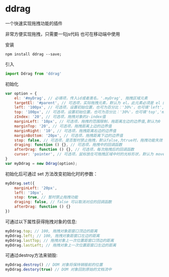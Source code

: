 # ddrag
一个快速实现拖拽功能的插件

非常方便实现拖拽，只需要一句js代码
也可在移动端中使用

安装

	npm install ddrag --save;

引入
```javascript
import Ddrag from 'ddrag'
```

初始化
```javascript
var option = {
	el: '#myDrag', // 必填项，传入id或者类名，'.myDrag', 拖拽区域元素
	targetEl: '#parent', // 可选项，实际拖拽元素，默认为 el。此元素必须是 el 的父元素， 或者是 el 元素自身
	left: '100px', // 可选项，设置初始位置，也可为百分比：'30%'，也可填'left','center','right',不配置默认为原始文档流中的位置
	top: '100px', // 可选项，设置初始位置，也可为百分比：'30%'，也可填'top','middle','bottom',不配置默认为原始文档流中的位置
	zIndex: '20', // 可选项，拖拽对象的z-index值
	marginLeft: '10px', // 可选项，拖拽的范围限制，拖距离左边的边界值,默认为0
	marginTop: '20', // 可选项，拖拽距离上边的边界值
	marginRight: '10', // 可选项，拖拽距离右边的边界值
	marginBottom: '20px', // 可选项，拖拽距离下边的边界值
	stop: false, // 可选项，是否暂时禁止拖拽，默认false,为true时，拖拽功能失效
	draging: function () {}, // 可选项，拖拽中的回调函数
	afterDrag: function () {}, // 可选项，每次拖拽后的回调函数
	cursor: 'pointer', // 可选项，鼠标放在可拖拽区域中时的光标形状，默认为 move
}
var myDdrag = new Ddrag(option);
```

初始化后可通过 set 方法改变初始化时的参数：
```javascript
myDdrag.set({
	marginLeft: '20px',
	left: '10px',
	stop: true, // 暂时禁止拖拽功能
	draging: false, // false 可以取消对应的回调函数
	afterDrag: function () {}
})
```

可通过以下属性获得拖拽对象的信息:
```javascript
myDdrag.top; // 100, 拖拽对象距窗口顶边的距离
myDdrag.left; // 100, 拖拽对象距窗口左边的距离
myDdrag.lastTop; // 拖拽对象上一次位置距窗口顶边的距离
myDdrag.lastLeft; // 拖拽对象上一次位置距窗口左边的距离
```

可通过destroy方法来销毁:
```javascript
myDdrag.destroy() // DOM 对象将保持销毁前的位置
myDdrag.destory(true) // DOM 对象回到原始的文档流中
```